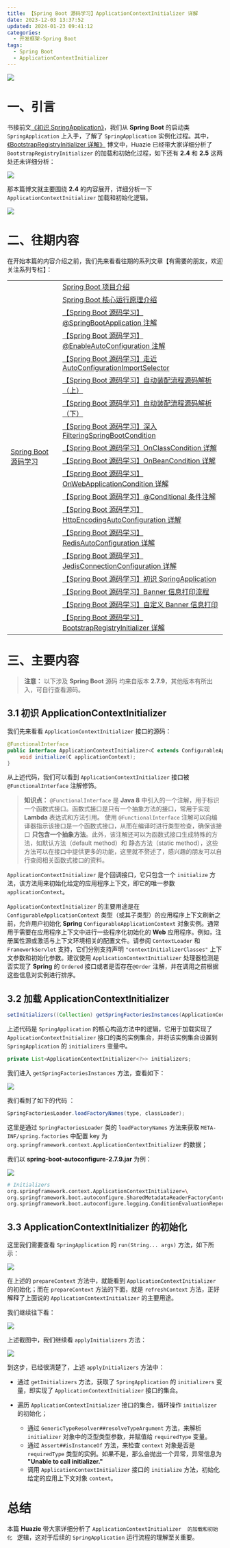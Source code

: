 ```yaml
---
title: 【Spring Boot 源码学习】ApplicationContextInitializer 详解
date: 2023-12-03 13:37:52
updated: 2024-01-23 09:41:12
categories:
  - 开发框架-Spring Boot
tags:
  - Spring Boot
  - ApplicationContextInitializer
---
```




![](/images/spring-boot-logo.png)

# 一、引言

书接前文[《初识 SpringApplication》](../../../../../2023/11/12/spring-boot/spring-boot-sourcecode-springapplication/)，我们从 **Spring Boot** 的启动类 `SpringApplication` 上入手，了解了 `SpringApplication` 实例化过程。其中，[《BootstrapRegistryInitializer 详解》](../../../../../2023/11/30/spring-boot/spring-boot-sourcecode-bootstrapregistryinitializer/)  博文中，Huazie 已经带大家详细分析了 `BootstrapRegistryInitializer` 的加载和初始化过程，如下还有 **2.4** 和 **2.5** 这两处还未详细分析：

<!-- more -->

![](/images/springboot/loader.png)

那本篇博文就主要围绕 **2.4** 的内容展开，详细分析一下`ApplicationContextInitializer` 加载和初始化逻辑。

[![](/images/flea-framework.png)](https://github.com/Huazie/flea-framework)

# 二、往期内容
在开始本篇的内容介绍之前，我们先来看看往期的系列文章【有需要的朋友，欢迎关注系列专栏】：

<table>
  <tr>
    <td rowspan="20" align="left" > 
      <a href="/categories/开发框架-Spring-Boot/">Spring Boot 源码学习</a> 
    </td>
  </tr>
  <tr>
    <td align="left"> 
      <a href="/2023/02/19/spring-boot/spring-boot-project-introduction/">Spring Boot 项目介绍</a> 
    </td>
  </tr>
  <tr>
    <td align="left"> 
      <a href="/2023/07/13/spring-boot/spring-boot-core-operating-principle/">Spring Boot 核心运行原理介绍</a> 
    </td>
  </tr>
  <tr>
    <td align="left"> 
      <a href="/2023/07/16/spring-boot/spring-boot-sourcecode-springbootapplication/">【Spring Boot 源码学习】@SpringBootApplication 注解</a> 
    </td>
  </tr>
  <tr>
    <td align="left"> 
      <a href="/2023/07/22/spring-boot/spring-boot-sourcecode-enableautoconfiguration/">【Spring Boot 源码学习】@EnableAutoConfiguration 注解</a> 
    </td>
  </tr>
  <tr>
    <td align="left"> 
      <a href="/2023/07/30/spring-boot/spring-boot-sourcecode-autoconfigurationimportselector/">【Spring Boot 源码学习】走近 AutoConfigurationImportSelector</a> 
    </td>
  </tr>
  <tr>
    <td align="left" > 
      <a href="/2023/08/06/spring-boot/spring-boot-sourcecode-autoconfigurationdetail-1/">【Spring Boot 源码学习】自动装配流程源码解析（上）</a> 
    </td>
  </tr>
  <tr>
    <td align="left" > 
      <a href="/2023/08/21/spring-boot/spring-boot-sourcecode-autoconfigurationdetail-2/">【Spring Boot 源码学习】自动装配流程源码解析（下）</a> 
    </td>
  </tr>
  <tr>
    <td align="left" > 
      <a href="/2023/09/08/spring-boot/spring-boot-sourcecode-filteringspringbootcondition/">【Spring Boot 源码学习】深入 FilteringSpringBootCondition</a> 
    </td>
  </tr>
  <tr>
    <td align="left" > 
      <a href="/2023/09/11/spring-boot/spring-boot-sourcecode-onclasscondition/">【Spring Boot 源码学习】OnClassCondition 详解</a> 
    </td>
  </tr>
  <tr>
    <td align="left" > 
      <a href="/2023/09/21/spring-boot/spring-boot-sourcecode-onbeancondition/">【Spring Boot 源码学习】OnBeanCondition 详解</a> 
    </td>
  </tr>
  <tr>
    <td align="left" > 
      <a href="/2023/10/06/spring-boot/spring-boot-sourcecode-onwebapplicationcondition/">【Spring Boot 源码学习】OnWebApplicationCondition 详解</a> 
    </td>
  </tr>
  <tr>
    <td align="left" > 
      <a href="/2023/10/15/spring-boot/spring-boot-sourcecode-conditional/">【Spring Boot 源码学习】@Conditional 条件注解</a> 
    </td>
  </tr>
  <tr>
    <td align="left" > 
      <a href="/2023/10/22/spring-boot/spring-boot-sourcecode-httpencodingautoconfiguration/">【Spring Boot 源码学习】HttpEncodingAutoConfiguration 详解</a> 
    </td>
  </tr>
  <tr>
    <td align="left" > 
      <a href="/2023/10/29/spring-boot/spring-boot-sourcecode-redisautoconfiguration/">【Spring Boot 源码学习】RedisAutoConfiguration 详解</a> 
    </td>
  </tr>
  <tr>
    <td align="left" > 
      <a href="/2023/11/05/spring-boot/spring-boot-sourcecode-jedisconnectionconfiguration/">【Spring Boot 源码学习】JedisConnectionConfiguration 详解</a> 
    </td>
  </tr>
  <tr>
    <td align="left" > 
      <a href="/2023/11/12/spring-boot/spring-boot-sourcecode-springapplication/">【Spring Boot 源码学习】初识 SpringApplication</a> 
    </td>
  </tr>
  <tr>
    <td align="left" > 
      <a href="/2023/11/19/spring-boot/spring-boot-sourcecode-banner-printer/">【Spring Boot 源码学习】Banner 信息打印流程</a> 
    </td>
  </tr>
  <tr>
    <td align="left" > 
      <a href="/2023/11/24/spring-boot/spring-boot-sourcecode-custom-banner-printer/">【Spring Boot 源码学习】自定义 Banner 信息打印</a> 
    </td>
  </tr>
  <tr>
    <td align="left" > 
      <a href="/2023/11/30/spring-boot/spring-boot-sourcecode-bootstrapregistryinitializer/">【Spring Boot 源码学习】BootstrapRegistryInitializer 详解</a> 
    </td>
  </tr>
</table>

# 三、主要内容
> **注意：** 以下涉及 **Spring Boot** 源码 均来自版本 **2.7.9**，其他版本有所出入，可自行查看源码。
## 3.1 初识 ApplicationContextInitializer
我们先来看看 `ApplicationContextInitializer` 接口的源码：

```java
@FunctionalInterface
public interface ApplicationContextInitializer<C extends ConfigurableApplicationContext> {
    void initialize(C applicationContext);
}
```

从上述代码，我们可以看到 `ApplicationContextInitializer` 接口被  `@FunctionalInterface` 注解修饰。

> **知识点：** `@FunctionalInterface` 是 **Java 8** 中引入的一个注解，用于标识一个函数式接口。函数式接口是只有一个抽象方法的接口，常用于实现 **Lambda** 表达式和方法引用。
> 使用 `@FunctionalInterface` 注解可以向编译器指示该接口是一个函数式接口，从而在编译时进行类型检查，确保该接口 **只包含一个抽象方法**。此外，该注解还可以为函数式接口生成特殊的方法，如默认方法（default method）和 静态方法（static method），这些方法可以在接口中提供更多的功能，这里就不赘述了，感兴趣的朋友可以自行查阅相关函数式接口的资料。

`ApplicationContextInitializer` 是个回调接口，它只包含一个 `initialize` 方法，该方法用来初始化给定的应用程序上下文，即它的唯一参数 `applicationContext`。

`ApplicationContextInitializer` 的主要用途是在 `ConfigurableApplicationContext` 类型（或其子类型）的应用程序上下文刷新之前，允许用户初始化 **Spring** `ConfigurableApplicationContext` 对象实例。通常用于需要在应用程序上下文中进行一些程序化初始化的 **Web** 应用程序。例如，注册属性源或激活与上下文环境相关的配置文件。请参阅 `ContextLoader` 和`FrameworkServlet` 支持，它们分别支持声明 `"contextInitializerClasses"` 上下文参数和初始化参数。建议使用 `ApplicationContextInitializer` 处理器检测是否实现了 **Spring** 的 `Ordered` 接口或者是否存在`@Order` 注解，并在调用之前根据这些信息对实例进行排序。

## 3.2 加载 ApplicationContextInitializer

```java
setInitializers((Collection) getSpringFactoriesInstances(ApplicationContextInitializer.class));
```

上述代码是 `SpringApplication` 的核心构造方法中的逻辑，它用于加载实现了 `ApplicationContextInitializer` 接口的类的实例集合，并将该实例集合设置到 `SpringApplication` 的 `initializers` 变量中。

```java
private List<ApplicationContextInitializer<?>> initializers;
```

我们进入 `getSpringFactoriesInstances` 方法，查看如下：

![](/images/springboot/getSpringFactoriesInstances.png)

我们看到了如下的代码 ：

```java
SpringFactoriesLoader.loadFactoryNames(type, classLoader);
```

这里是通过 `SpringFactoriesLoader` 类的 `loadFactoryNames` 方法来获取 `META-INF/spring.factories` 中配置 key 为 `org.springframework.context.ApplicationContextInitializer` 的数据；

我们以 **spring-boot-autoconfigure-2.7.9.jar** 为例：

![](ApplicationContextInitializer.png)
```bash
# Initializers
org.springframework.context.ApplicationContextInitializer=\
org.springframework.boot.autoconfigure.SharedMetadataReaderFactoryContextInitializer,\
org.springframework.boot.autoconfigure.logging.ConditionEvaluationReportLoggingListener
```
## 3.3 ApplicationContextInitializer 的初始化

这里我们需要查看 `SpringApplication` 的 `run(String... args)` 方法，如下所示：

![](prepareContext.png)

在上述的 `prepareContext` 方法中，就能看到 `ApplicationContextInitializer` 的初始化；而在 `prepareContext` 方法的下面，就是 `refreshContext` 方法，正好解释了上面说的 `ApplicationContextInitializer` 的主要用途。

我们继续往下看：

![](prepareContext1.png)

上述截图中，我们继续看 `applyInitializers` 方法：

![](applyInitializers.png)

到这步，已经很清楚了，上述 `applyInitializers` 方法中：

- 通过 `getInitializers` 方法，获取了 `SpringApplication` 的 `initializers` 变量，即实现了 `ApplicationContextInitializer` 接口的集合。

- 遍历 `ApplicationContextInitializer` 接口的集合，循环操作 `initializer` 的初始化；
  - 通过 `GenericTypeResolver##resolveTypeArgument` 方法，来解析 `initializer` 对象中的泛型类型参数，并赋值给 `requiredType` 变量。
  - 通过 `Assert##isInstanceOf` 方法，来检查 `context` 对象是否是`requiredType` 类型的实例。如果不是，那么会抛出一个异常，异常信息为 **"Unable to call initializer."**
  - 调用 `ApplicationContextInitializer` 接口的 `initialize` 方法，初始化给定的应用上下文对象 `context`。

# 总结
本篇 **Huazie** 带大家详细分析了 `ApplicationContextInitializer  的加载和初始化 ` 逻辑，这对于后续的 `SpringApplication` 运行流程的理解至关重要。

